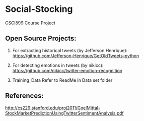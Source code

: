 # Social-Stocking
CSCI599 Course Project

## Open Source Projects:

1. For extracting historical tweets (by Jefferson Henrique): 
https://github.com/Jefferson-Henrique/GetOldTweets-python

2. For detecting emotions in tweets (by nikicc):
https://github.com/nikicc/twitter-emotion-recognition

3. Training_Data
Refer to ReadMe in Data set folder

## References:
http://cs229.stanford.edu/proj2011/GoelMittal-StockMarketPredictionUsingTwitterSentimentAnalysis.pdf
